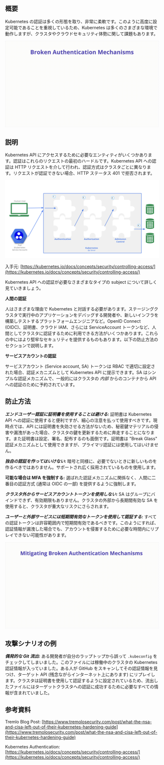 ## 概要
Kubernetes の認証は多くの形態を取り、非常に柔軟です。このように高度に設定可能であることを重視しているため、Kubernetes は多くのさまざまな環境で動作しますが、クラスタやクラウドセキュリティ体勢に関して課題もあります。

![Broken Authentication - Illustration](/assets/images/K06-2022.gif)

## 説明
Kubernetes API にアクセスするために必要なエンティティがいくつかあります。認証はこれらのリクエストの最初のハードルです。Kubernetes API への認証は HTTP リクエストを介して行われ、認証方式はクラスタごとに異なります。リクエストが認証できない場合、HTTP ステータス 401 で拒否されます。

![Kubernetes Authentication](/assets/images/kubernetes-auth.png)

入手元: [https://kubernetes.io/docs/concepts/security/controlling-access/](https://kubernetes.io/docs/concepts/security/controlling-access/)

Kubernetes API への認証が必要なさまざまなタイプの subject について詳しく見ていきましょう。

**人間の認証** 

人はさまざまな理由で Kubernetes と対話する必要があります。ステージングクラスタで実行中のアプリケーションをデバッグする開発者や、新しいインフラを構築しテストするプラットフォームエンジニアなど。OpenID Connect (OIDC)、証明書、クラウド IAM、さらには ServiceAccount トークンなど、人間としてクラスタに認証するために利用できる方法がいくつかあります。これらの中にはより堅牢なセキュリティを提供するものもあります。以下の防止方法のセクションで説明します。

**サービスアカウントの認証** 

サービスアカウント (Service account, SA) トークンは RBAC で適切に設定された場合、認証メカニズムとして Kubernetes API に提示できます。SA はシンプルな認証メカニズムで、一般的にはクラスタの *内部* からのコンテナから API への認証のために予約されています。

## 防止方法
***エンドユーザー認証に証明書を使用することは避ける:*** 証明書は Kubernetes API への認証に使用すると便利ですが、細心の注意を払って使用すべきです。現時点では、API には証明書を失効させる方法がないため、秘密鍵マテリアルの侵害や漏洩があった場合、クラスタの鍵を更新するために奔走することになります。また証明書は設定、署名、配布するのも面倒です。証明書は "Break Glass" 認証メカニズムとして使用できますが、プライマリ認証には使用してはいけません。

***独自の認証を作ってはいけない:*** 暗号と同様に、必要でないときに新しいものを作るべきではありません。サポートされ広く採用されているものを使用します。

**可能な場合は MFA を強制する:** 選ばれた認証メカニズムに関係なく、人間に二番目の認証方式 (通常は OIDC の一部) を提供するように強制します。

***クラスタ外からサービスアカウントトークンを使用しない:*** SA はグループにバインドできず、有効期限もありません。クラスタの外部から長期間有効な SA を使用すると、クラスタが重大なリスクにさらされます。

***ユーザーと外部サービスには短期間有効なトークンを使用して認証する:*** すべての認証トークンは許容範囲内で短期間有効であるべきです。このようにすれば、認証情報が漏洩した場合でも、アカウントを侵害するために必要な時間内にリプレイできない可能性があります。

![Broken Authentication - Mitigations](/assets/images/K06-2022-mitigation.gif)

## 攻撃シナリオの例

***偶発的な Git 流出:*** ある開発者が自分のラップトップから誤って `.kubeconfig` をチェックしてしまいました。このファイルには稼働中のクラスタの Kubernetes 認証情報が入っていました。ある人が GitHub をスキャンしてその認証情報を見つけ、ターゲット API (残念ながらインターネット上にあります) にリプレイします。クラスタは証明書を使用して認証するように設定されているため、流出したファイルにはターゲットクラスタへの認証に成功するために必要なすべての情報が含まれていました。

## 参考資料

Tremlo Blog Post: [https://www.tremolosecurity.com/post/what-the-nsa-and-cisa-left-out-of-their-kubernetes-hardening-guide](https://www.tremolosecurity.com/post/what-the-nsa-and-cisa-left-out-of-their-kubernetes-hardening-guide)

Kubernetes Authentication: [https://kubernetes.io/docs/concepts/security/controlling-access/](https://kubernetes.io/docs/concepts/security/controlling-access/)
